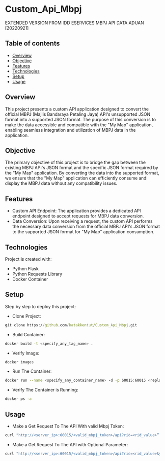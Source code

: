 # Custom_Api_Mbpj
EXTENDED VERSION FROM IDD ESERVICES MBPJ API DATA ADUAN [20220921] 

## Table of contents
* [Overview](#overview)
* [Objective](#objective)
* [Features](#features)
* [Technologies](#technologies)
* [Setup](#setup)
* [Usage](#usage)
  
## Overview

This project presents a custom API application designed to convert the official MBPJ (Majlis Bandaraya Petaling Jaya) API's unsupported JSON format into a supported JSON format. The purpose of this conversion is to make the data accessible and compatible with the "My Map" application, enabling seamless integration and utilization of MBPJ data in the application.

## Objective

The primary objective of this project is to bridge the gap between the existing MBPJ API's JSON format and the specific JSON format required by the "My Map" application. By converting the data into the supported format, we ensure that the "My Map" application can efficiently consume and display the MBPJ data without any compatibility issues.

## Features

* Custom API Endpoint: The application provides a dedicated API endpoint designed to accept requests for MBPJ data conversion.
* Data Conversion: Upon receiving a request, the custom API performs the necessary data conversion from the official MBPJ API's JSON format to the supported JSON format for "My Map" application consumption.
	
## Technologies
Project is created with:
* Python Flask
* Python Requests Library
* Docker Container

	
## Setup
Step by step to deploy this project:

* Clone Project:
```cmd
git clone https://github.com/katakkentut/Custom_Api_Mbpj.git
```
* Build Container:
```bash
docker build -t <specify_any_tag_name> .
```
* Verify Image:
```bash
docker images
```
* Run The Container:
```bash
docker run --name <specify_any_container_name> -d -p 60015:60015 <replace_with_tag_name_before>
```
* Verify The Container is Running:
```bash
docker ps -a
```

## Usage
* Make a Get Request To The API With valid Mbpj Token:
```bash
curl "http://<server_ip>:60015/<valid_mbpj_token>/api?rid=<rid_value>”
```
* Make a Get Request To The API with Optional Parameter:
```bash
curl "http://<server_ip>:60015/<valid_mbpj_token>/api?rid=<rid_value>&year=<input_year>&month=<input_month>”
```
